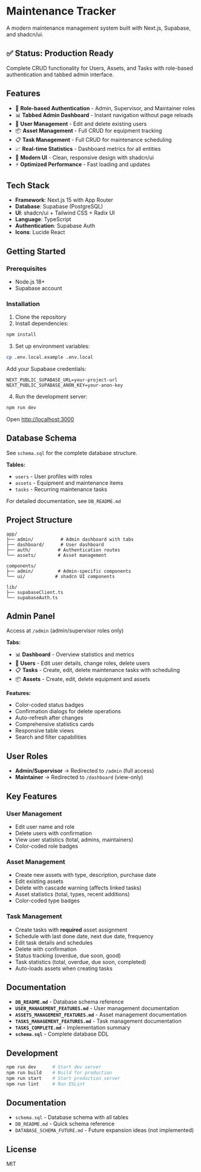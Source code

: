 # Maintenance Tracker

A modern maintenance management system built with Next.js, Supabase, and shadcn/ui.

## ✅ Status: Production Ready

Complete CRUD functionality for Users, Assets, and Tasks with role-based authentication and tabbed admin interface.

## Features

- 🔐 **Role-based Authentication** - Admin, Supervisor, and Maintainer roles
- 📊 **Tabbed Admin Dashboard** - Instant navigation without page reloads
- 👥 **User Management** - Edit and delete existing users
- 📦 **Asset Management** - Full CRUD for equipment tracking
- 📋 **Task Management** - Full CRUD for maintenance scheduling
- 📈 **Real-time Statistics** - Dashboard metrics for all entities
- 🎨 **Modern UI** - Clean, responsive design with shadcn/ui
- ⚡ **Optimized Performance** - Fast loading and updates

## Tech Stack

- **Framework**: Next.js 15 with App Router
- **Database**: Supabase (PostgreSQL)
- **UI**: shadcn/ui + Tailwind CSS + Radix UI
- **Language**: TypeScript
- **Authentication**: Supabase Auth
- **Icons**: Lucide React

## Getting Started

### Prerequisites

- Node.js 18+
- Supabase account

### Installation

1. Clone the repository
2. Install dependencies:
```bash
npm install
```

3. Set up environment variables:
```bash
cp .env.local.example .env.local
```

Add your Supabase credentials:
```
NEXT_PUBLIC_SUPABASE_URL=your-project-url
NEXT_PUBLIC_SUPABASE_ANON_KEY=your-anon-key
```

4. Run the development server:
```bash
npm run dev
```

Open [http://localhost:3000](http://localhost:3000)

## Database Schema

See `schema.sql` for the complete database structure.

**Tables:**
- `users` - User profiles with roles
- `assets` - Equipment and maintenance items
- `tasks` - Recurring maintenance tasks

For detailed documentation, see `DB_README.md`

## Project Structure

```
app/
├── admin/          # Admin dashboard with tabs
├── dashboard/      # User dashboard
├── auth/          # Authentication routes
└── assets/        # Asset management

components/
├── admin/         # Admin-specific components
└── ui/           # shadcn UI components

lib/
├── supabaseClient.ts
└── supabaseAuth.ts
```

## Admin Panel

Access at `/admin` (admin/supervisor roles only)

**Tabs:**
- 📊 **Dashboard** - Overview statistics and metrics
- 👥 **Users** - Edit user details, change roles, delete users
- 📋 **Tasks** - Create, edit, delete maintenance tasks with scheduling
- 📦 **Assets** - Create, edit, delete equipment and assets

**Features:**
- Color-coded status badges
- Confirmation dialogs for delete operations
- Auto-refresh after changes
- Comprehensive statistics cards
- Responsive table views
- Search and filter capabilities

## User Roles

- **Admin/Supervisor** → Redirected to `/admin` (full access)
- **Maintainer** → Redirected to `/dashboard` (view-only)

## Key Features

### User Management
- Edit user name and role
- Delete users with confirmation
- View user statistics (total, admins, maintainers)
- Color-coded role badges

### Asset Management
- Create new assets with type, description, purchase date
- Edit existing assets
- Delete with cascade warning (affects linked tasks)
- Asset statistics (total, types, recent additions)
- Color-coded type badges

### Task Management
- Create tasks with **required** asset assignment
- Schedule with last done date, next due date, frequency
- Edit task details and schedules
- Delete with confirmation
- Status tracking (overdue, due soon, good)
- Task statistics (total, overdue, due soon, completed)
- Auto-loads assets when creating tasks

## Documentation

- **`DB_README.md`** - Database schema reference
- **`USER_MANAGEMENT_FEATURES.md`** - User management documentation
- **`ASSETS_MANAGEMENT_FEATURES.md`** - Asset management documentation
- **`TASKS_MANAGEMENT_FEATURES.md`** - Task management documentation
- **`TASKS_COMPLETE.md`** - Implementation summary
- **`schema.sql`** - Complete database DDL

## Development

```bash
npm run dev      # Start dev server
npm run build    # Build for production
npm run start    # Start production server
npm run lint     # Run ESLint
```

## Documentation

- `schema.sql` - Database schema with all tables
- `DB_README.md` - Quick schema reference
- `DATABASE_SCHEMA_FUTURE.md` - Future expansion ideas (not implemented)

## License

MIT
